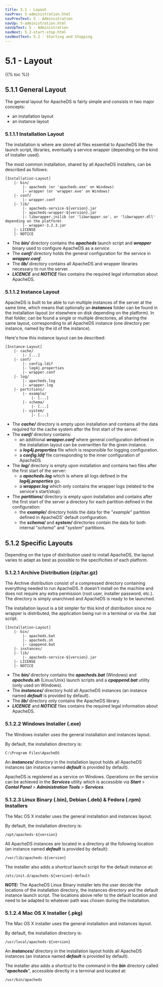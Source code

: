 ```yaml
---
title: 5.1 - Layout
navPrev: 5-administration.html
navPrevText: 5 - Administration
navUp: 5-administration.html
navUpText: 5 - Administration
navNext: 5.2-start-stop.html
navNextText: 5.2 - Starting and Stopping
---
```


# 5.1 - Layout

{{% toc %}}

## 5.1.1 General Layout

The general layout for ApacheDS is fairly simple and consists in two major concepts:

* an installation layout
* an instance layout

### 5.1.1.1 Installation Layout

The installation is where are stored all files essential to ApacheDS like the launch script, libraries, eventually a service wrapper (depending on the kind of installer used).

The most common installation, shared by all ApacheDS installers, can be described as follows:

    
    [Installation-Layout]
        |- bin/
            |- apacheds (or 'apacheds.exe' on Windows)
            |- wrapper (or 'wrapper.exe' on Windows)
        |- conf/
            |- wrapper.conf
        |- lib/
            |- apacheds-service-${version}.jar
            |- apacheds-wrapper-${version}.jar
            |- libwrapper.jnilib (or 'libwrapper.so', or 'libwrapper.dll' depending on the platform)
            |- wrapper-3.2.3.jar
        |- LICENSE
        |- NOTICE

* The _**bin/**_ directory contains the _**apacheds**_ launch script and _**wrapper**_ binary used to configure ApacheDS as a _service_.
* The _**conf/**_ directory holds the general configuration for the service in _**wrapper.conf**_.
* The _**lib/**_ directory contains all ApacheDS and wrapper libraries necessary to run the server.
* _**LICENCE**_ and _**NOTICE**_ files contains the required legal information about ApacheDS.

### 5.1.1.2 Instance Layout

ApacheDS is built to be able to run multiple instances of the server at the same time, which means that optionally an _**instances**_ folder can be found in the installation layout (or elsewhere on disk depending on the platform).
In that folder, can be found a single or multiple directories, all sharing the same layout, corresponding to all ApacheDS instance (one directory per instance, named by the id of the instance).

Here's how this instance layout can be described:

    
    [Instance-Layout]
        |- cache/
            |- [...]
        |- conf/
            |- config.ldif
            |- log4j.properties
            |- wrapper.conf
        |- log/
            |- apacheds.log
            |- wrapper.log
        |- partitions/
            |- example/
                |- [...]
            |- schema/
                |- [...]
            |- system/
                |- [...]

* The _**cache/**_ directory is empty upon installation and contains all the data required for the cache system after the first start of the server.
* The _**conf/**_ directory contains:
    * an additional _**wrapper.conf**_ where general configuration defined in the installation layout can be overwritten for the given instance.
    * a _**log4j.properties**_ file which is responsible for logging configuration.
    * a _**config.ldif**_ file corresponding to the inner configuration of ApacheDS.
* The _**log/**_ directory is empty upon installation and contains two files after the first start of the server:
    * a _**apacheds.log**_ which is where all logs defined in the _**log4j.properties**_ go.
    * a _**wrapper.log**_ which only contains the wrapper logs (related to the service's start/stop).
* The _**partitions/**_ directory is empty upon installation and contains after the first start of the server a directory for each partition defined in the configuration:
    * the _**example/**_ directory holds the data for the "_example_" partition defined in ApacheDS' default configuration.
    * the _**schema/**_ and _**system/**_ directories contain the data for both internal "_schema_" and "_system_" partitions.

## 5.1.2 Specific Layouts

Depending on the type of distribution used to install ApacheDS, the layout varies to adapt as best as possible to the specificities of each platform.

### 5.1.2.1 Archive Distribution (zip/tar.gz)

The Archive distribution consist of a compressed directory containing everything needed to run ApacheDS. It doesn't install on the machine and does not require any extra permission (root user, installer password, etc.). The directory is simply unarchived and ApacheDS is ready to be launched.

The installation layout is a bit simpler for this kind of distribution since no wrapper is distributed, the application being run in a terminal or via the .bat script.

    
    [Installation-Layout]
        |- bin/
            |- apacheds.bat
            |- apacheds.sh
            |- cpappend.bat
        |- instances/
        |- lib/
            |- apacheds-service-${version}.jar
        |- LICENSE
        |- NOTICE

* The _**bin/**_ directory contains the _**apacheds.bat**_ (Windows) and _**apacheds.sh**_ (Linux/Unix) launch scripts and a _**cpappend.bat**_ utility (only used on Windows).
* The _**instances/**_ directory hold all ApacheDS instances (an instance named _**default**_ is provided by default).
* The _**lib/**_ directory only contains the ApacheDS library.
* _**LICENCE**_ and _**NOTICE**_ files contains the required legal information about ApacheDS.

### 5.1.2.2 Windows Installer (.exe)

The Windows installer uses the general installation and instances layout.

By default, the installation directory is:

    C:\Program Files\ApacheDS

An _**instances/**_ directory in the installation layout holds all ApacheDS instances (an instance named _**default**_ is provided by default).

ApacheDS is registered as a service on Windows. Operations on the service can be achieved in the _**Services**_ utility which is accessible via _**Start**_ > _**Contol Panel**_ > _**Administration Tools**_ > _**Services**_.

### 5.1.2.3 Linux Binary (.bin), Debian (.deb) & Fedora (.rpm) Installers

The Mac OS X installer uses the general installation and instances layout.

By default, the installation directory is:

    /opt/apacheds-${version}

All ApacheDS instances are located in a directory at the following location (an instance named _**default**_ is provided by default):

    /var/lib/apacheds-${version}

The installer also adds a _shortcut_ launch script for the default instance at:

    /etc/init.d/apacheds-${version}-default

**NOTE:** The ApacheDS Linux Binary installer lets the user decide the locations of the installation directory, the instances directory and the default instance launch script. The locations above refer to the default location and need to be adapted to whatever path was chosen during the installation.

### 5.1.2.4 Mac OS X Installer (.pkg)

The Mac OS X installer uses the general installation and instances layout.

By default, the installation directory is:

    /usr/local/apacheds-${version}

An _**instances/**_ directory in the installation layout holds all ApacheDS instances (an instance named _**default**_ is provided by default).

The installer also adds a _shortcut_ to the command in the _**bin**_ directory called "_**apacheds**_", accessible directly in a terminal and located at:

    /usr/bin/apacheds
